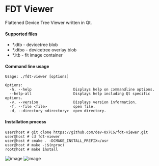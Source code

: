 # FDT Viewer
Flattened Device Tree Viewer written in Qt.

#### Supported files
* \*.dtb - devicetree blob
* \*.dtbo - devicetree overlay blob
* \*.itb - fit image container

#### Command line usage
```
Usage: ./fdt-viewer [options]

Options:
  -h, --help                   Displays help on commandline options.
  --help-all                   Displays help including Qt specific options.
  -v, --version                Displays version information.
  -f, --file <file>            open file.
  -d, --directory <directory>  open directory.
```

#### Installation process
```console
user@host # git clone https://github.com/dev-0x7C6/fdt-viewer.git
user@host # cd fdt-viewer
user@host # cmake . -DCMAKE_INSTALL_PREFIX=/usr
user@host # make -j$(nproc)
root@host # make install
```

![image](https://devwork.space/wp-content/uploads/2020/12/fdt_viewer_v050.png)
![image](https://devwork.space/wp-content/uploads/2020/12/fdt_viewer_v041.png)
